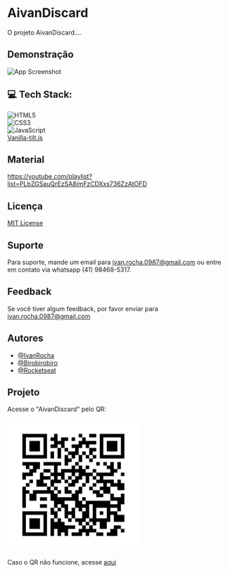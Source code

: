 # AivanDiscard

O projeto AivanDiscard....

## Demonstração

![App Screenshot](./assets/AivanDiscard.gif)


## 💻 Tech Stack:
 ![HTML5](https://img.shields.io/badge/html5-%23E34F26.svg?style=flat&logo=html5&logoColor=white) 
 <br>
 ![CSS3](https://img.shields.io/badge/css3-%231572B6.svg?style=flat&logo=css3&logoColor=white) 
 <br>
 ![JavaScript](https://img.shields.io/badge/javascript-%23323330.svg?style=flat&logo=javascript&logoColor=%23F7DF1E) 
 <br>
 [Vanilla-tilt.js](https://micku7zu.github.io/vanilla-tilt.js/index.html)

## Material

https://youtube.com/playlist?list=PLbZGSauQrEzSA8imFzCDXxs736ZzAtOFD

## Licença

[MIT License](https://choosealicense.com/licenses/mit/)

## Suporte

Para suporte, mande um email para ivan.rocha.0987@gmail.com ou entre em contato via whatsapp (41) 98468-5317.

## Feedback

Se você tiver algum feedback, por favor enviar para ivan.rocha.0987@gmail.com

## Autores

- [@IvanRocha](https://www.github.com/ivanrocha10)
- [@Birobirobiro](https://github.com/birobirobiro)
- [@Rocketseat](https://github.com/Rocketseat)
## Projeto

<p>
  Acesse o "AivanDiscard" pelo QR:
</p>
  <img src="./assets/qrcode.png/" alt="qrcode" class="capa">

Caso o QR não funcione, acesse <a href="https://ivanrocha10.github.io/AivanDiscard/">aqui</a>
